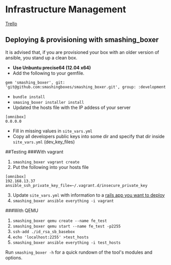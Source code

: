 # Infrastructure Management

[Trello](https://trello.com/b/4sOCutfn/smashingboxer)


## Deploying & provisioning with smashing_boxer
It is advised that, if you are provisioned your box with an older version of ansible, you stand up a clean box.

* **Use Unbuntu precise64 (12.04 x64)**
* Add the following to your gemfile.

```
gem 'smashing_boxer', git: 'git@github.com:smashingboxes/smashing_boxer.git', group: :development
```

* `bundle install`
* `smasing_boxer installer install`
* Updated the hosts file with the IP addess of your server

```
[omnibox]
0.0.0.0
```

* Fill in missing values in `site_vars.yml`
* Copy all developers public keys into some dir and specify that dir inside `site_vars.yml` (dev_key_files)

##Testing
###With vagrant


1. `smashing_boxer vagrant create`
2. Put the following into your hosts file

```
[omnibox]
192.168.13.37 ansible_ssh_private_key_file=~/.vagrant.d/insecure_private_key
```
3. Update `site_vars.yml` with information to a [rails app you want to deploy](https://github.com/BrandonMathis/vanilla-rails-app)
4. `smashing_boxer ansible everything -i vagrant`


###With QEMU

1. `smashing_boxer qemu create --name fe_test`
2. `smashing_boxer qemu start --name fe_test -p2255`
3. `ssh-add ./id_rsa_sb_basebox`
4. `echo 'localhost:2255' >test_hosts`
5. `smashing_boxer ansible everything -i test_hosts`
 
Run `smashing_boxer -h` for a quick rundown of the tool's modules and options.
